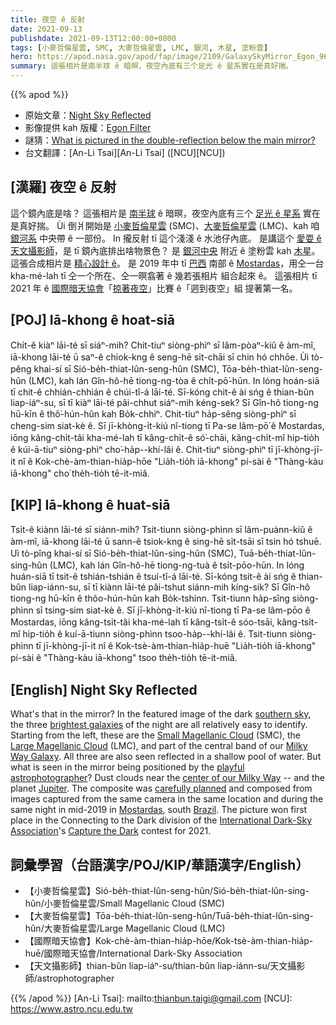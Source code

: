 ```yaml
---
title: 夜空 ê 反射
date: 2021-09-13
publishdate: 2021-09-13T12:00:00+0800
tags: [小麥哲倫星雲, SMC, 大麥哲倫星雲, LMC, 銀河, 木星, 塗粉雲]
hero: https://apod.nasa.gov/apod/fap/image/2109/GalaxySkyMirror_Egon_960.jpg
summary: 這張相片是南半球 ê 暗暝，夜空內底有三个足光 ê 星系實在是真好揣。
---
```


{{% apod %}}

- 原始文章：[Night Sky Reflected](https://apod.nasa.gov/apod/ap210913.html)
- 影像提供 kah 版權：[Egon Filter](mailto:egonf@terra.com.br)
- 謎猜：[What is pictured in the double-reflection below the main mirror?](http://asterisk.apod.com/discuss_apod.php?date=210913)
- 台文翻譯：[An-Li Tsai][An-Li Tsai] ([NCU][NCU])

## [漢羅] 夜空 ê 反射
這个鏡內底是啥？
這張相片是 [南半球][southern sky] ê 暗暝，夜空內底有三个 [足光 ê 星系][brightest galaxies] 實在是真好揣。
Ùi 倒爿開始是 [小麥哲倫星雲][Small Magellanic Cloud t] (SMC)、[大麥哲倫星雲][Large Magellanic Cloud] (LMC)、kah 咱 [銀河系][Milky Way Galaxy] 中央帶 ê 一部份。
In 攏反射 tī 這个淺淺 ê 水池仔內底。
是講這个 [愛耍 ê 天文攝影師][playful astrophotographer]，是 tī 鏡內底排出啥物景色？
是 [銀河中央][center of our Milky Way] 附近 ê 塗粉雲 kah [木星][Jupiter]。
這張合成相片是 [精心設計 ê][carefully planned]。
是 2019 年中 tī [巴西][Brazil] 南部 ê [Mostardas][Mostardas]，用仝一台 kha-mé-lah tī 仝一个所在、仝一暝翕著 ê 幾若張相片 組合起來 ê。
這張相片 tī 2021 年 ê [國際暗天協會][International Dark-Sky Association]「[掠著夜空][Capture the Dark]」比賽 ê「迵到夜空」組 提著第一名。

## [POJ] Iā-khong ê hoat-siā
Chi̍t-ê kiàⁿ lāi-té sī siáⁿ-mih?
Chit-tiuⁿ siòng-phìⁿ sī lâm-pòaⁿ-kiû ê àm-mî, iā-khong lāi-té ū saⁿ-ê chiok-kng ê seng-hē si̍t-chāi sī chin hó chhōe.
Ùi tò-pêng khai-sí sī Sió-be̍h-thiat-lûn-seng-hûn (SMC), Tōa-be̍h-thiat-lûn-seng-hûn (LMC), kah lán Gîn-hô-hē tiong-ng-tòa ê chi̍t-pō͘-hūn.
In lóng hoán-siā tī chit-ê chhián-chhián ê chúi-tî-á lāi-té.
Sī-kóng chit-ê ài sńg ê thian-bûn liap-iáⁿ-su, sī tī kiàⁿ lāi-té pâi-chhut siáⁿ-mih kéng-sek?
Sī Gîn-hô tiong-ng hū-kīn ê thô͘-hún-hûn kah Bo̍k-chhiⁿ.
Chit-tiuⁿ ha̍p-sêng siòng-phìⁿ sī cheng-sim siat-kè ê.
Sī jī-khòng-i̍t-kiú nî-tiong tī Pa-se lâm-pō͘ ê Mostardas, iōng kâng-chi̍t-tâi kha-mé-lah tī kâng-chi̍t-ê só͘-chāi, kâng-chi̍t-mî hip-tio̍h ê kúi-ā-tiuⁿ siòng-phìⁿ cho͘-ha̍p--khí-lâi ê.
Chit-tiuⁿ siòng-phìⁿ tī jī-khòng-jī-it nî ê Kok-chè-àm-thian-hia̍p-hōe "Lia̍h-tio̍h iā-khong" pí-sài ê "Thàng-kàu iā-khong" cho͘ the̍h-tio̍h tē-it-miâ.

## [KIP] Iā-khong ê huat-siā
Tsi̍t-ê kiànn lāi-té sī siánn-mih?
Tsit-tiunn siòng-phìnn sī lâm-puànn-kiû ê àm-mî, iā-khong lāi-té ū sann-ê tsiok-kng ê sing-hē si̍t-tsāi sī tsin hó tshuē.
Uì tò-pîng khai-sí sī Sió-be̍h-thiat-lûn-sing-hûn (SMC), Tuā-be̍h-thiat-lûn-sing-hûn (LMC), kah lán Gîn-hô-hē tiong-ng-tuà ê tsi̍t-pōo-hūn.
In lóng huán-siā tī tsit-ê tshián-tshián ê tsuí-tî-á lāi-té.
Sī-kóng tsit-ê ài sńg ê thian-bûn liap-iánn-su, sī tī kiànn lāi-té pâi-tshut siánn-mih kíng-sik?
Sī Gîn-hô tiong-ng hū-kīn ê thôo-hún-hûn kah Bo̍k-tshinn.
Tsit-tiunn ha̍p-sîng siòng-phìnn sī tsing-sim siat-kè ê.
Sī jī-khòng-i̍t-kiú nî-tiong tī Pa-se lâm-pōo ê Mostardas, iōng kâng-tsi̍t-tâi kha-mé-lah tī kâng-tsi̍t-ê sóo-tsāi, kâng-tsi̍t-mî hip-tio̍h ê kuí-ā-tiunn siòng-phìnn tsoo-ha̍p--khí-lâi ê.
Tsit-tiunn siòng-phìnn tī jī-khòng-jī-it nî ê Kok-tsè-àm-thian-hia̍p-huē "Lia̍h-tio̍h iā-khong" pí-sài ê "Thàng-kàu iā-khong" tsoo the̍h-tio̍h tē-it-miâ.

## [English] Night Sky Reflected
What's that in the mirror?
In the featured image of the dark [southern sky][southern sky], the three [brightest galaxies][brightest galaxies] of the night are all relatively easy to identify.
Starting from the left, these are the [Small Magellanic Cloud][Small Magellanic Cloud e] (SMC), the [Large Magellanic Cloud][Large Magellanic Cloud] (LMC), and part of the central band of our [Milky Way Galaxy][Milky Way Galaxy].
All three are also seen reflected in a shallow pool of water.
But what is seen in the mirror being positioned by the [playful astrophotographer][playful astrophotographer]?
Dust clouds near the [center of our Milky Way][center of our Milky Way] -- and the planet [Jupiter][Jupiter].
The composite was [carefully planned][carefully planned] and composed from images captured from the same camera in the same location and during the same night in mid-2019 in [Mostardas][Mostardas], south [Brazil][Brazil].
The picture won first place in the Connecting to the Dark division of the [International Dark-Sky Association][International Dark-Sky Association]'s [Capture the Dark][Capture the Dark] contest for 2021.


## 詞彙學習（台語漢字/POJ/KIP/華語漢字/English）
- 【小麥哲倫星雲】Sió-be̍h-thiat-lûn-seng-hûn/Sió-be̍h-thiat-lûn-sing-hûn/小麥哲倫星雲/Small Magellanic Cloud (SMC)
- 【大麥哲倫星雲】Tōa-be̍h-thiat-lûn-seng-hûn/Tuā-be̍h-thiat-lûn-sing-hûn/大麥哲倫星雲/Large Magellanic Cloud (LMC)
- 【國際暗天協會】Kok-chè-àm-thian-hia̍p-hōe/Kok-tsè-àm-thian-hia̍p-huē/國際暗天協會/International Dark-Sky Association
- 【天文攝影師】thian-bûn liap-iáⁿ-su/thian-bûn liap-iánn-su/天文攝影師/astrophotographer

{{% /apod %}}
[An-Li Tsai]: mailto:thianbun.taigi@gmail.com
[NCU]: https://www.astro.ncu.edu.tw

[southern sky]:https://skyandtelescope.org/observing/beginners-guide-to-the-southern-hemisphere-sky/
[brightest galaxies]:https://en.wikipedia.org/wiki/List_of_galaxies#Naked-eye_galaxies
[Small Magellanic Cloud e]:https://apod.nasa.gov/apod/ap210105.html
[Small Magellanic Cloud t]:https://apod.tw/daily/20210105/
[Large Magellanic Cloud]:https://apod.nasa.gov/apod/ap190905.html
[Milky Way Galaxy]:https://solarsystem.nasa.gov/resources/285/the-milky-way-galaxy/
[playful astrophotographer]:https://apod.nasa.gov/apod/ap080801.html
[center of our Milky Way]:https://apod.nasa.gov/apod/ap180729.html
[Jupiter]:https://solarsystem.nasa.gov/planets/jupiter/overview/
[carefully planned]:https://media0.giphy.com/media/VbnUQpnihPSIgIXuZv/giphy.gif
[Mostardas]:https://youtu.be/_Uq1oSfPhWI
[Brazil]:https://en.wikipedia.org/wiki/Brazil
[International Dark-Sky Association]:https://www.darksky.org/
[Capture the Dark]:https://www.darksky.org/2021-capture-the-dark-winners/
